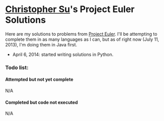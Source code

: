 # [Christopher Su](http://christophersu.net)'s Project Euler Solutions
Here are my solutions to problems from [Project Euler](http://projectueler.net). I'll be attempting to complete them in as many languages as I can, but as of right now (July 11, 2013), I'm doing them in Java first.

* April 6, 2014: started writing solutions in Python.

### Todo list:
#### Attempted but not yet complete
N/A

#### Completed but code not executed
N/A